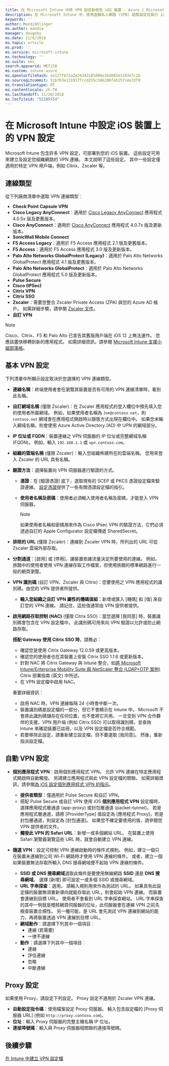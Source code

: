 ```yaml
---
title: 在 Microsoft Intune 中將 VPN 設定新增至 iOS 裝置 - Azure | Microsoft Docs
description: 在 Microsoft Intune 中，使用虛擬私人網路 (VPN) 組態設定在執行 iOS 的裝置上新增或建立 VPN 組態設定檔，包括基底設定中的連線詳細資料、驗證方法和分割通道；具有識別碼的自訂 VPN 設定，以及金鑰和值組；包含 Safari URL 的個別應用程式 VPN 設定，與 具有 SSID 或 DNS 搜尋網域的隨選 VPN；以及要包含設定指令碼、IP 或 FQDN 位址和 TCP 連接埠的 Proxy 設定。
keywords: ''
author: MandiOhlinger
ms.author: mandia
manager: dougeby
ms.date: 11/6/2018
ms.topic: article
ms.prod: ''
ms.service: microsoft-intune
ms.technology: ''
ms.suite: ems
search.appverid: MET150
ms.custom: intune-azure
ms.openlocfilehash: ea127fb72a2e24343185d06e26d883e1183e7c2b
ms.sourcegitcommit: 51b763e131917fccd255c346286fa515fcee33f0
ms.translationtype: HT
ms.contentlocale: zh-TW
ms.lasthandoff: 11/20/2018
ms.locfileid: "52185554"
---
```

# <a name="configure-vpn-settings-on-ios-devices-in-microsoft-intune"></a>在 Microsoft Intune 中設定 iOS 裝置上的 VPN 設定

Microsoft Intune 包含許多 VPN 設定，可部署到您的 iOS 裝置。 這些設定可用來建立及設定您組織網路的 VPN 連線。 本文說明了這些設定。 其中一些設定僅適用於特定 VPN 用戶端，例如 Citrix、Zscaler 等。

## <a name="connection-type"></a>連線類型

從下列廠商清單中選取 VPN 連線類型︰

- **Check Point Capsule VPN**
- **Cisco Legacy AnyConnect**：適用於 [Cisco Legacy AnyConnect](https://itunes.apple.com/app/cisco-legacy-anyconnect/id392790924) 應用程式 4.0.5x 版及更舊版本。
- **Cisco AnyConnect**：適用於 [Cisco AnyConnect](https://itunes.apple.com/app/cisco-anyconnect/id1135064690) 應用程式 4.0.7x 版及更新版本。
- **SonicWall Mobile Connect**
- **F5 Access Legacy**：適用於 F5 Access 應用程式 2.1 版及更舊版本。
- **F5 Access**：適用於 F5 Access 應用程式 3.0 版及更新版本。
- **Palo Alto Networks GlobalProtect (Legacy)**：適用於 Palo Alto Networks GlobalProtect 應用程式 4.1 版及更舊版本。
- **Palo Alto Networks GlobalProtect**：適用於 Palo Alto Networks GlobalProtect 應用程式 5.0 版及更新版本。
- **Pulse Secure**
- **Cisco (IPSec)**
- **Citrix VPN**
- **Citrix SSO**
- **Zscaler**：需要您整合 Zscaler Private Access (ZPA) 與您的 Azure AD 帳戶。 如需詳細步驟，請參閱 [Zscaler 文件](https://help.zscaler.com/zpa/configuration-example-microsoft-azure-ad#Azure_UserSSO)。 
- **自訂 VPN**

> [!NOTE]
> Cisco、Citrix、F5 和 Palo Alto 已宣告其舊版用戶端在 iOS 12 上無法運作。 您應該盡快移轉到新的應用程式。 如需詳細資訊，請參閱 [Microsoft Intune 支援小組部落格](https://go.microsoft.com/fwlink/?linkid=2013806&clcid=0x409)。

## <a name="base-vpn-settings"></a>基本 VPN 設定

下列清單中所顯示設定取決於您選擇的 VPN 連線類型。  

- **連線名稱**：終端使用者會在瀏覽其裝置是否有可用的 VPN 連線清單時，看到此名稱。
- **自訂網域名稱** (僅限 Zscaler)：在 Zscaler 應用程式的登入欄位中預先填入您的使用者所屬網域。 例如，如果使用者名稱為 `Joe@contoso.net`，則 `contoso.net` 網域會在應用程式開啟時以靜態方式出現在欄位中。 如果您未輸入網域名稱，則會使用 Azure Active Directory (AD) 中 UPN 的網域部分。
- **IP 位址或 FQDN**：裝置連線之 VPN 伺服器的 IP 位址或完整網域名稱 (FQDN)。 例如，輸入 `192.168.1.1` 或 `vpn.contoso.com`。
- **組織的雲端名稱** (僅限 Zscaler)：輸入您組織佈建所在的雲端名稱。 您用來登入 Zscaler 的 URL 具有名稱。  
- **驗證方法**：選擇裝置向 VPN 伺服器進行驗證的方式。 
  - **憑證**：在 [驗證憑證] 底下，選取現有的 SCEP 或 PKCS 憑證設定檔來驗證連線。 [設定憑證](certificates-configure.md)提供了一些有關憑證設定檔的指引。
  - **使用者名稱及密碼**：使用者必須輸入使用者名稱及密碼，才能登入 VPN 伺服器。  

    > [!NOTE]
    > 如果使用者名稱和密碼用來作為 Cisco IPsec VPN 的驗證方法，它們必須透過自訂的 Apple Configurator 設定檔傳遞 SharedSecret。

- **排除的 URL** (僅限 Zscaler)：連線到 Zscaler VPN 時，所列出的 URL 可從 Zscaler 雲端外部存取。 

- **分割通道**：[啟用] 或 [停用]，讓裝置依據流量決定所要使用的連線。 例如，旅館中的使用者使用 VPN 連線存取工作檔案，但使用旅館的標準網路進行一般的網頁瀏覽。

- **VPN 識別碼** (自訂 VPN、Zscaler 與 Citrix)：您要使用之 VPN 應用程式的識別碼，由您的 VPN 提供者所提供。
  - **輸入您組織之自訂 VPN 屬性的機碼值組**：新增或匯入 [機碼] 和 [值] 來自訂您的 VPN 連線。 請記住，這些值通常由 VPN 提供者提供。

- **啟用網路存取控制 (NAC)** (僅限 Citrix SSO)：當您選擇 [我同意] 時，裝置識別碼會包含在 VPN 設定檔中。 此識別碼可用來向 VPN 驗證以允許或防止網路存取。

  **搭配 Gateway 使用 Citrix SSO 時**，請務必：

  - 確認您是使用 Citrix Gateway 12.0.59 或更高版本。
  - 確認您的使用者也在其裝置上安裝 Citrix SSO 1.1.6 或更新版本。
  - 針對 NAC 將 Citrix Gateway 與 Intune 整合，如[將 Microsoft Intune/Enterprise Mobility Suite 與 NetScaler 整合 (LDAP+OTP 案例)](https://www.citrix.com/content/dam/citrix/en_us/documents/guide/integrating-microsoft-intune-enterprise-mobility-suite-with-netscaler.pdf) Citrix 部署指南 \(英文\) 中所述。
  - 在 VPN 設定檔中啟用 NAC。

  重要詳細資訊：  

  - 啟用 NAC 時，VPN 連線每隔 24 小時會中斷一次。
  - 裝置識別碼是設定檔的一部分，但它不會顯示在 Intune 中。 Microsoft 不會將此識別碼儲存在任何位置，也不會將它共用。 一旦受到 VPN 合作夥伴的支援，VPN 用戶端 (例如 Citrix SSO) 可以取得識別碼，並查詢 Intune 來確認裝置已註冊，以及 VPN 設定檔是否符合規範。
  - 若要移除此設定，請重新建立設定檔，但不要選取 [我同意]。 然後，重新指派設定檔。

## <a name="automatic-vpn-settings"></a>自動 VPN 設定

- **個別應用程式 VPN**：啟用個別應用程式 VPN。 允許 VPN 連線在特定應用程式開啟時自動觸發。 另請建立應用程式與此 VPN 設定檔的關聯。 如需詳細資訊，請參閱[為 iOS 設定個別應用程式 VPN 的指示](vpn-setting-configure-per-app.md)。
  - **提供者類型**：僅適用於 Pulse Secure 和自訂 VPN。
  - 搭配 Pulse Secure 或自訂 VPN 使用 iOS **個別應用程式 VPN** 設定檔時，選擇應用程式層通道 (app-proxy) 或封包層通道 (packet-tunnel)。 若是應用程式層通道，請將 [ProviderType] 值設定為 [應用程式 Proxy]，若是封包層通道，則設定為 [封包通道]。 如果您不確定要使用的值，請參閱您 VPN 提供者的文件。
  - **觸發此 VPN 的 Safari URL**：新增一或多個網站 URL。 在裝置上使用 Safari 瀏覽器瀏覽這些 URL 時，就會自動建立 VPN 連線。

- **隨選 VPN**：設定可控制 VPN 連線啟動時的條件式規則。 例如，建立一個只在裝置未連線到公司 Wi-Fi 網路時才使用 VPN 連線的條件。 或者，建立一個如果裝置無法存取所輸入 DNS 搜尋網域便不起始 VPN 連線的條件。

  - **SSID 或 DNS 搜尋網域**選取此條件是要使用無線網路 **SSID** 還是 **DNS 搜尋網域**。 選擇 [新增] 即可設定一或多個 SSID 或搜尋網域。
  - **URL 字串探查**：選用。 請輸入規則用來作為測試的 URL。 如果具有此設定檔的裝置無須重新導向就能存取此 URL，則會起始 VPN 連線。 而裝置會連線到目標 URL。 使用者不會看到 URL 字串探查網站。 URL 字串探查的其中一例就是稽核網頁伺服器的位址，此伺服器會在連線 VPN 之前先檢查裝置合規性。 另一種可能，是 URL 會先測試 VPN 連線到網站的能力，再將裝置透過 VPN 連線到目標 URL。
  - **網域動作**：請選擇下列其中一個項目︰
    - 連線 (若需要)
    - 一律不連線
  - **動作**：請選擇下列其中一個項目︰
    - 連線
    - 評估連線
    - 忽略
    - 中斷連線

## <a name="proxy-settings"></a>Proxy 設定

如果使用 Proxy，請設定下列設定。 Proxy 設定不適用於 Zscaler VPN 連線。  

- **自動設定指令碼**：使用檔案設定 Proxy 伺服器。 輸入包含設定檔的 [Proxy 伺服器 URL] (例如 `http://proxy.contoso.com`)。
- **位址**：輸入 Proxy 伺服器的完整主機名稱 IP 位址。
- **連接埠號碼**：輸入與 Proxy 伺服器相關聯的連接埠號碼。

## <a name="next-step"></a>後續步驟
[在 Intune 中建立 VPN 設定檔](vpn-settings-configure.md)  
